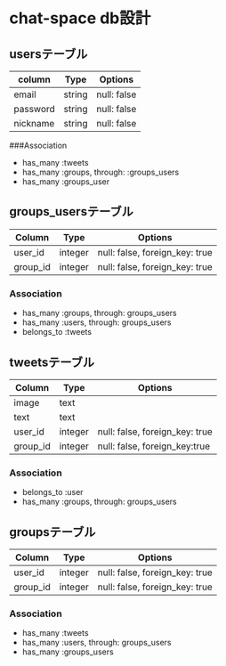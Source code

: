 # chat-space db設計
## usersテーブル
|column|Type|Options|
|------|----|-------|
|email|string|null: false|
|password|string|null: false|
|nickname|string|null: false|
###Association
- has_many :tweets
- has_many :groups, through: :groups_users
- has_many :groups_user

## groups_usersテーブル
|Column|Type|Options|
|------|----|-------|
|user_id|integer|null: false, foreign_key: true|
|group_id|integer|null: false, foreign_key: true|
### Association
- has_many :groups, through: groups_users
- has_many :users, through: groups_users
- belongs_to :tweets

## tweetsテーブル
|Column|Type|Options|
|------|----|-------|
|image|text||
|text|text||
|user_id|integer|null: false, foreign_key: true|
|group_id|integer|null: false, foreign_key:true|

### Association
- belongs_to :user
- has_many :groups, through: groups_users

## groupsテーブル
|Column|Type|Options|
|------|----|-------|
|user_id|integer|null: false, foreign_key: true|
|group_id|integer|null: false, foreign_key: true|
### Association
- has_many :tweets
- has_many :users, through: groups_users
- has_many :groups_users